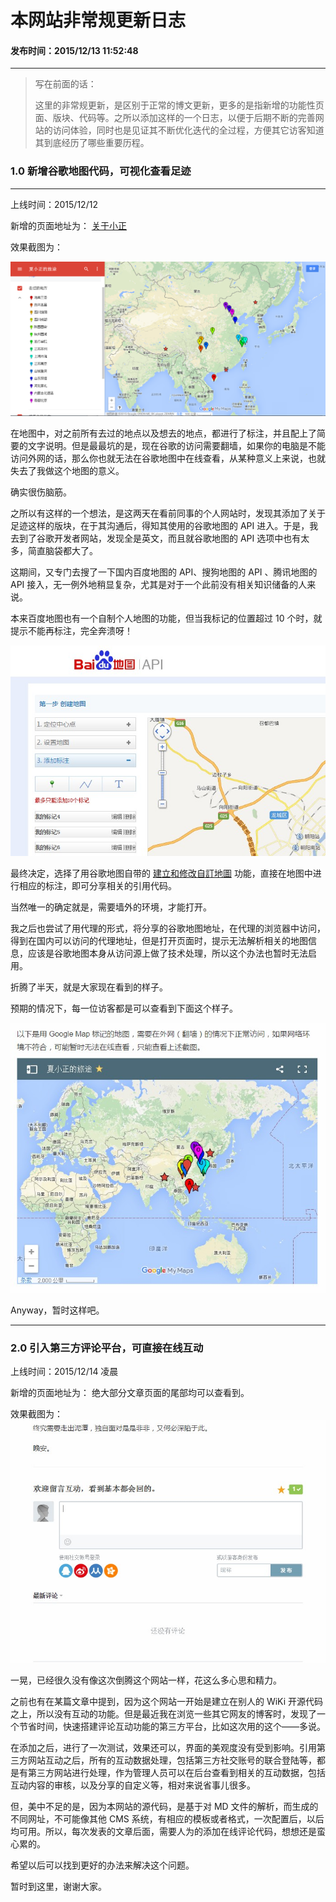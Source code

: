 本网站非常规更新日志
===

#### 发布时间：2015/12/13 11:52:48 


----------

> 写在前面的话：
> 
> 这里的非常规更新，是区别于正常的博文更新，更多的是指新增的功能性页面、版块、代码等。之所以添加这样的一个日志，以便于后期不断的完善网站的访问体验，同时也是见证其不断优化迭代的全过程，方便其它访客知道其到底经历了哪些重要历程。


### 1.0 新增谷歌地图代码，可视化查看足迹
----------
上线时间：2015/12/12 

新增的页面地址为： [关于小正](http://blog.zhangxingqiu.cn/index.html?name=about-me)

效果截图为：

![map](imgs/maps.png)

在地图中，对之前所有去过的地点以及想去的地点，都进行了标注，并且配上了简要的文字说明。但是最最坑的是，现在谷歌的访问需要翻墙，如果你的电脑是不能访问外网的话，那么你也就无法在谷歌地图中在线查看，从某种意义上来说，也就失去了我做这个地图的意义。

确实很伤脑筋。

之所以有这样的一个想法，是这两天在看前同事的个人网站时，发现其添加了关于足迹这样的版块，在于其沟通后，得知其使用的谷歌地图的 API 进入。于是，我去到了谷歌开发者网站，发现全是英文，而且就谷歌地图的 API 选项中也有太多，简直脑袋都大了。

这期间，又专门去搜了一下国内百度地图的 API、搜狗地图的 API 、腾讯地图的 API 接入，无一例外地稍显复杂，尤其是对于一个此前没有相关知识储备的人来说。

本来百度地图也有一个自制个人地图的功能，但当我标记的位置超过 10 个时，就提示不能再标注，完全奔溃呀！

![baidu-map](imgs/baidu-map.jpg)

最终决定，选择了用谷歌地图自带的 [建立和修改自訂地圖](https://support.google.com/maps/answer/3045850?hl=zh-Hant) 功能，直接在地图中进行相应的标注，即可分享相关的引用代码。

当然唯一的确定就是，需要墙外的环境，才能打开。

我之后也尝试了用代理的形式，将分享的谷歌地图地址，在代理的浏览器中访问，得到在国内可以访问的代理地址，但是打开页面时，提示无法解析相关的地图信息，应该是谷歌地图本身从访问源上做了技术处理，所以这个办法也暂时无法启用。

折腾了半天，就是大家现在看到的样子。

预期的情况下，每一位访客都是可以查看到下面这个样子。

![right](imgs/right.jpg)

Anyway，暂时这样吧。


----------



### 2.0 引入第三方评论平台，可直接在线互动

上线时间：2015/12/14 凌晨

新增的页面地址为： 绝大部分文章页面的尾部均可以查看到。

效果截图为：![zaixianpl](imgs/zaixianpl.jpg)


一晃，已经很久没有像这次倒腾这个网站一样，花这么多心思和精力。

之前也有在某篇文章中提到，因为这个网站一开始是建立在别人的 WiKi 开源代码之上，所以没有互动的功能。但是最近我在浏览一些其它网友的博客时，发现了一个节省时间，快速搭建评论互动功能的第三方平台，比如这次用的这个——多说。

在添加之后，进行了一次测试，效果还可以，界面的美观度没有受到影响。引用第三方网站互动之后，所有的互动数据处理，包括第三方社交账号的联合登陆等，都是有第三方网站进行处理，作为管理人员可以在后台查看到相关的互动数据，包括互动内容的审核，以及分享的自定义等，相对来说省事儿很多。

但，美中不足的是，因为本网站的源代码，是基于对 MD 文件的解析，而生成的不同网址，不可能像其他 CMS 系统，有相应的模板或者格式，一次配置后，以后均可用。所以，每次发表的文章后面，需要人为的添加在线评论代码，想想还是蛮心累的。

希望以后可以找到更好的办法来解决这个问题。

暂时到这里，谢谢大家。


<!-- UY 在线评论代码-->
<div id="uyan_frame"></div>
<script type="text/javascript" src="http://v2.uyan.cc/code/uyan.js?uid=2076107"></script>
<!-- UY END -->